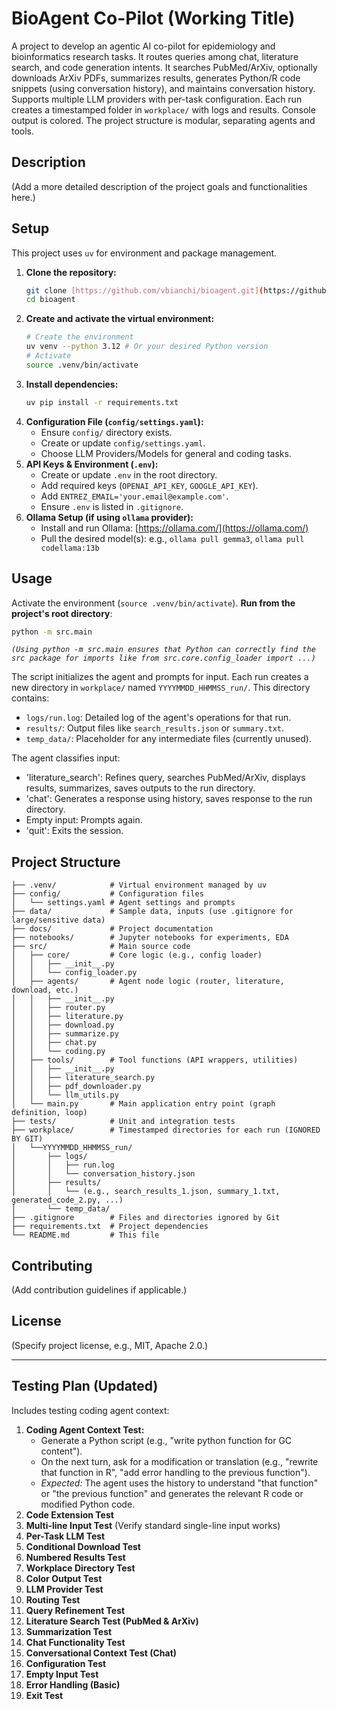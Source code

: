 # BioAgent Co-Pilot (Working Title)

A project to develop an agentic AI co-pilot for epidemiology and bioinformatics research tasks. It routes queries among chat, literature search, and code generation intents. It searches PubMed/ArXiv, optionally downloads ArXiv PDFs, summarizes results, generates Python/R code snippets (using conversation history), and maintains conversation history. Supports multiple LLM providers with per-task configuration. Each run creates a timestamped folder in `workplace/` with logs and results. Console output is colored. The project structure is modular, separating agents and tools.

## Description

(Add a more detailed description of the project goals and functionalities here.)

## Setup

This project uses `uv` for environment and package management.

1.  **Clone the repository:**
    ```bash
    git clone [https://github.com/vbianchi/bioagent.git](https://github.com/vbianchi/bioagent.git)
    cd bioagent
    ```
2.  **Create and activate the virtual environment:**
    ```bash
    # Create the environment
    uv venv --python 3.12 # Or your desired Python version
    # Activate
    source .venv/bin/activate
    ```
3.  **Install dependencies:**
    ```bash
    uv pip install -r requirements.txt
    ```
4.  **Configuration File (`config/settings.yaml`):**
    * Ensure `config/` directory exists.
    * Create or update `config/settings.yaml`.
    * Choose LLM Providers/Models for general and coding tasks.
5.  **API Keys & Environment (`.env`):**
    * Create or update `.env` in the root directory.
    * Add required keys (`OPENAI_API_KEY`, `GOOGLE_API_KEY`).
    * Add `ENTREZ_EMAIL='your.email@example.com'`.
    * Ensure `.env` is listed in `.gitignore`.
6.  **Ollama Setup (if using `ollama` provider):**
    * Install and run Ollama: [https://ollama.com/](https://ollama.com/)
    * Pull the desired model(s): e.g., `ollama pull gemma3`, `ollama pull codellama:13b`

## Usage

Activate the environment (`source .venv/bin/activate`). **Run from the project's root directory**:

```bash
python -m src.main
```

*```(Using python -m src.main ensures that Python can correctly find the src package for imports like from src.core.config_loader import ...)```*

The script initializes the agent and prompts for input. Each run creates a new directory in `workplace/` named `YYYYMMDD_HHMMSS_run/`. This directory contains:
-   `logs/run.log`: Detailed log of the agent's operations for that run.
-   `results/`: Output files like `search_results.json` or `summary.txt`.
-   `temp_data/`: Placeholder for any intermediate files (currently unused).

The agent classifies input:
-   'literature_search': Refines query, searches PubMed/ArXiv, displays results, summarizes, saves outputs to the run directory.
-   'chat': Generates a response using history, saves response to the run directory.
-   Empty input: Prompts again.
-   'quit': Exits the session.

## Project Structure
```
├── .venv/            # Virtual environment managed by uv
├── config/           # Configuration files
│   └── settings.yaml # Agent settings and prompts
├── data/             # Sample data, inputs (use .gitignore for large/sensitive data)
├── docs/             # Project documentation
├── notebooks/        # Jupyter notebooks for experiments, EDA
├── src/              # Main source code
│   ├── core/         # Core logic (e.g., config loader)
│   │   ├── __init__.py
│   │   └── config_loader.py
│   ├── agents/       # Agent node logic (router, literature, download, etc.)
│   │   ├── __init__.py
│   │   ├── router.py
│   │   ├── literature.py
│   │   ├── download.py
│   │   ├── summarize.py
│   │   ├── chat.py
│   │   └── coding.py
│   ├── tools/        # Tool functions (API wrappers, utilities)
│   │   ├── __init__.py
│   │   ├── literature_search.py
│   │   ├── pdf_downloader.py
│   │   └── llm_utils.py
│   └── main.py       # Main application entry point (graph definition, loop)
├── tests/            # Unit and integration tests
├── workplace/        # Timestamped directories for each run (IGNORED BY GIT)
│   └──YYYYMMDD_HHMMSS_run/
│       ├── logs/
│       │   ├── run.log
│       │   └── conversation_history.json
│       ├── results/
│       │   └── (e.g., search_results_1.json, summary_1.txt, generated_code_2.py, ...)
│       └── temp_data/
├── .gitignore        # Files and directories ignored by Git
├── requirements.txt  # Project dependencies
└── README.md         # This file
```

## Contributing
(Add contribution guidelines if applicable.)

## License
(Specify project license, e.g., MIT, Apache 2.0.)

---

## Testing Plan (Updated)

Includes testing coding agent context:

1.  **Coding Agent Context Test:**
    * Generate a Python script (e.g., "write python function for GC content").
    * On the next turn, ask for a modification or translation (e.g., "rewrite that function in R", "add error handling to the previous function").
    * *Expected:* The agent uses the history to understand "that function" or "the previous function" and generates the relevant R code or modified Python code.
2.  **Code Extension Test**
3.  **Multi-line Input Test** (Verify standard single-line input works)
4.  **Per-Task LLM Test**
5.  **Conditional Download Test**
6.  **Numbered Results Test**
7.  **Workplace Directory Test**
8.  **Color Output Test**
9.  **LLM Provider Test**
10. **Routing Test**
11. **Query Refinement Test**
12. **Literature Search Test (PubMed & ArXiv)**
13. **Summarization Test**
14. **Chat Functionality Test**
15. **Conversational Context Test (Chat)**
16. **Configuration Test**
17. **Empty Input Test**
18. **Error Handling (Basic)**
19. **Exit Test**